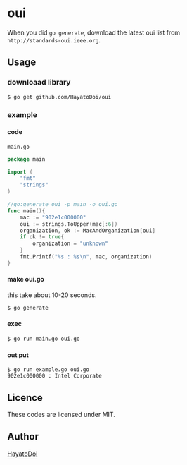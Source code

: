 # oui
When you did `go generate`, download the latest oui list from `http://standards-oui.ieee.org`.
## Usage

### downloaad library
```bash
$ go get github.com/HayatoDoi/oui
```

### example
#### code
`main.go`
```go:main.go
package main

import (
	"fmt"
	"strings"
)

//go:generate oui -p main -o oui.go
func main(){
	mac := "902e1c000000"
	oui := strings.ToUpper(mac[:6])
	organization, ok := MacAndOrganization[oui]
	if ok != true{
		organization = "unknown"
	}
	fmt.Printf("%s : %s\n", mac, organization)
}
```
#### make oui.go
this take about 10-20 seconds.
```bash
$ go generate
```

#### exec
```bash
$ go run main.go oui.go
```

#### out put
```
$ go run example.go oui.go 
902e1c000000 : Intel Corporate
```

## Licence
These codes are licensed under MIT.

## Author
[HayatoDoi](https://github.com/HayatoDoi)